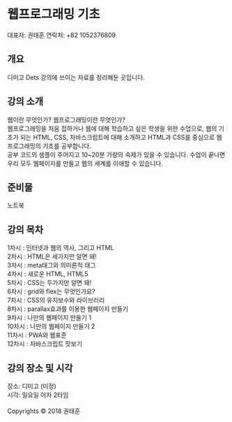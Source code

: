# 웹프로그래밍 기초

대표자: 권태훈
연락처: +82 1052376809

## 개요
디미고 Dets 강의에 쓰이는 자료를 정리해둔 곳입니다.

## 강의 소개
웹이란 무엇인가? 웹프로그래밍이란 무엇인가?<br>
웹프로그래밍을 처음 접하거나 웹에 대해 학습하고 싶은 학생을 위한 수업으로, 웹의 기초가 되는 HTML, CSS, 자바스크립트에 대해 소개하고 HTML과 CSS를 중심으로 웹프로그래밍의 기초를 공부합니다.<br>
공부 코드의 샘플이 주어지고 10~20분 가량의 숙제가 있을 수 있습니다. 수업이 끝나면 우리 모두 웹페이지를 만들고 웹의 세계를 이애할 수 있습니다.<br>

## 준비물
노트북

## 강의 목차
1차시 : 인터넷과 웹의 역사, 그리고 HTML<br>
2차시 : HTML은 세가지만 알면 돼!<br>
3차시 : meta태그와 의미론적 태그<br>
4차시 : 새로운 HTML, HTML5<br>
5차시 : CSS는 두가지만 알면 돼!<br>
6차시 : grid와 flex는 무엇인가요?<br>
7차시 : CSS의 유지보수와 라이브러리<br>
8차시 : parallax효과를 이용한 웹페이지 만들기<br>
9차시 : 나만의 웹페이지 만들기 1<br>
10차시 : 나만의 웹페이지 만들기 2<br>
11차시 : PWA와 웹표준<br>
12차시 : 자바스크립트 맛보기<br>

## 강의 장소 및 시각
장소: 디미고 (미정)<br>
시각: 일요일 야자 2타임<br>
<br>
Copyrights &copy; 2018 권태훈
